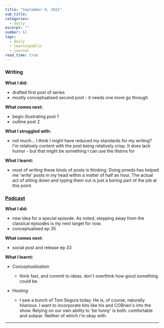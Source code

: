 ```yaml
---
title: "September 8, 2021"
sub_title: 
categories:
  - daily
excerpt: ""
number: 61
tags:
  - daily
  - learninpublic
  - journal
read_time: true
---
```


### Writing
**What I did:** 
- drafted first post of series
- mostly conceptualised second post - it needs one more go through

**What comes next:**
- begin illustrating post 1
- outline post 2

**What I struggled with:**
- not much... I think I might have reduced my standards for my writing? I'm relatively content with the post being relatively crisp. It does lack humor - but that might be something I can use the illstrns for

**What I learnt:**
- most of writing these kinds of posts is thinking. Doing pmeds has helped me 'write' posts in my head within a matter of half an hour. The actual act of sitting down and typing them out is just a boring part of the job at this point. 

### [Podcast](http://frndshiptime.com)
**What I did:** 
- new idea for a special episode. As noted, stepping away from the classical episodes is my next target for now. 
- conceptualised ep 35

**What comes next:**
- social post and release ep 33

**What I learnt:**
 - *Conceptualization*
   - think fast, and commit to ideas. don't overthink how good something could be. 

 - *Hosting*
   - I saw a bunch of Tom Segura today. He is, of course, naturally hilarious. I want to incorporate bits like his and COBrien's into the show. Relying on our own ability to 'be funny' is both: comfortable and subpar. Neither of which i'm okay with. 

---

